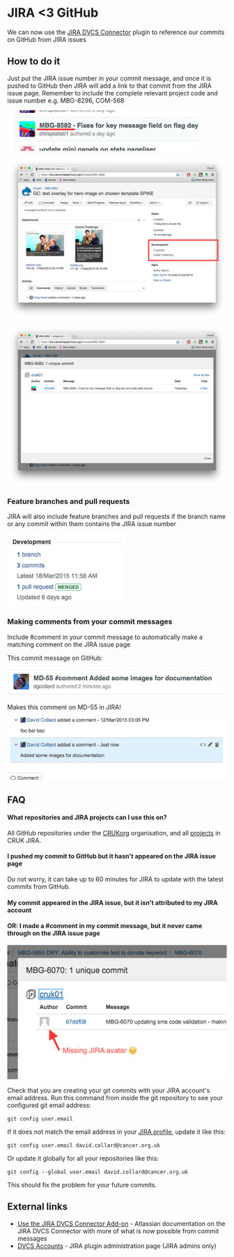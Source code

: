 # JIRA <3 GitHub

We can now use the [JIRA DVCS Connector](https://marketplace.atlassian.com/plugins/com.atlassian.jira.plugins.jira-bitbucket-connector-plugin) plugin to reference our commits on GitHub from JIRA issues

## How to do it

Just put the JIRA issue number in your commit message, and once it is pushed to GitHub then JIRA will add a link to that commit from the JIRA issue page. Remember to include the complete relevant project code and issue number e.g. MBG-8296, COM-568

![](https://raw.githubusercontent.com/CRUKorg/jira-github-sandbox/master/images/github-mbg-8582.png)

![](https://raw.githubusercontent.com/CRUKorg/jira-github-sandbox/master/images/jira-mbg-8582.png)

![](https://raw.githubusercontent.com/CRUKorg/jira-github-sandbox/master/images/jira-mbg-8582-commits.png)

### Feature branches and pull requests

JIRA will also include feature branches and pull requests if the branch name or any commit within them contains the JIRA issue number

![](https://raw.githubusercontent.com/CRUKorg/jira-github-sandbox/master/images/branch-and-pr.png)

### Making comments from your commit messages

Include #comment in your commit message to automatically make a matching comment on the JIRA issue page

This commit message on GitHub:

![](https://raw.githubusercontent.com/CRUKorg/jira-github-sandbox/master/images/github-comment.png)

Makes this comment on MD-55 in JIRA!

![](https://raw.githubusercontent.com/CRUKorg/jira-github-sandbox/master/images/jira-comment.png)

## FAQ

#### What repositories and JIRA projects can I use this on?

All GitHub repositories under the [CRUKorg](https://github.com/CRUKorg/) organisation, and all [projects](https://jira.cancerresearchuk.org/secure/BrowseProjects.jspa) in CRUK JIRA.

#### I pushed my commit to GitHub but it hasn't appeared on the JIRA issue page

Do not worry, it can take up to 60 minutes for JIRA to update with the latest commits from GitHub.

#### My commit appeared in the JIRA issue, but it isn't attributed to my JIRA account
#### OR: I made a #comment in my commit message, but it never came through on the JIRA issue page

![](https://raw.githubusercontent.com/CRUKorg/jira-github-sandbox/master/images/unattributed-commit.png)

Check that you are creating your git commits with your JIRA account's email address. Run this command from inside the git repository to see your configured git email address:

```
git config user.email
```

If it does not match the email address in your [JIRA profile](https://jira.cancerresearchuk.org/secure/ViewProfile.jspa), update it like this:

```
git config user.email david.collard@cancer.org.uk
```

Or update it globally for all your repositories like this:

```
git config --global user.email david.collard@cancer.org.uk
```

This should fix the problem for your future commits.

## External links

* [Use the JIRA DVCS Connector Add-on](https://confluence.atlassian.com/display/BITBUCKET/Use+the+JIRA+DVCS+Connector+Add-on) - Atlassian documentation on the JIRA DVCS Connector with more of what is now possible from commit messages
* [DVCS Accounts](https://jira.cancerresearchuk.org/secure/admin/ConfigureDvcsOrganizations!default.jspa) - JIRA plugin administration page (JIRA admins only)
